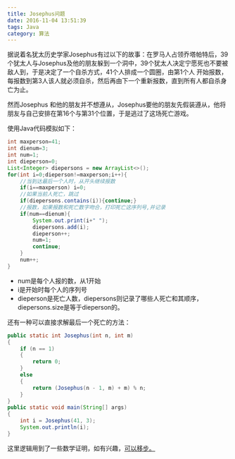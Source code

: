 ```yaml
---
title: Josephus问题
date: 2016-11-04 13:51:39
tags: Java
category: 算法
---
```

据说着名犹太历史学家Josephus有过以下的故事：在罗马人占领乔塔帕特后，39 个犹太人与Josephus及他的朋友躲到一个洞中，39个犹太人决定宁愿死也不要被敌人到，于是决定了一个自杀方式，41个人排成一个圆圈，由第1个人 开始报数，每报数到第3人该人就必须自杀，然后再由下一个重新报数，直到所有人都自杀身亡为止。

然而Josephus 和他的朋友并不想遵从，Josephus要他的朋友先假装遵从，他将朋友与自己安排在第16个与第31个位置，于是逃过了这场死亡游戏。

使用Java代码模拟如下：
<!--more-->
```java
int maxperson=41;
int dienum=3;
int num=1;
int dieperson=0;
List<Integer> diepersons = new ArrayList<>();
for(int i=0;dieperson!=maxperson;i++){
    //当到达最后一个人时，从开头继续报数
    if(i==maxperson) i=0;
    //如果当前人死亡，跳过
    if(diepersons.contains(i)){continue;}
    //报数，如果报数和死亡数字吻合，打印死亡这序列号,并记录
    if(num==dienum){
        System.out.print(i+" ");
        diepersons.add(i);
        dieperson++;
        num=1;
        continue;
    }
    num++;
}
```
- num是每个人报的数，从1开始
- i是开始时每个人的序列号
- dieperson是死亡人数，diepersons则记录了哪些人死亡和其顺序，diepersons.size是等于dieperson的。

还有一种可以直接求解最后一个死亡的方法：
```java
public static int Josephus(int n, int m)
{
    if (n == 1)
    {
        return 0;
    }
    else
    {
        return (Josephus(n - 1, m) + m) % n;
    }
}
public static void main(String[] args)
{
    int i = Josephus(41, 3);
    System.out.println(i);
}
```
这里逻辑用到了一些数学证明，如有兴趣，[可以移步。](http://blog.carpela.me/2016/02/22/josephus-problem-and-recursion/)